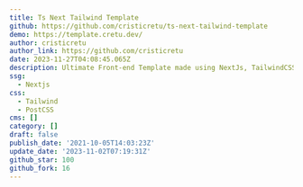 ```yaml
---
title: Ts Next Tailwind Template
github: https://github.com/cristicretu/ts-next-tailwind-template
demo: https://template.cretu.dev/
author: cristicretu
author_link: https://github.com/cristicretu
date: 2023-11-27T04:08:45.065Z
description: Ultimate Front-end Template made using NextJs, TailwindCSS, and Typescript
ssg:
  - Nextjs
css:
  - Tailwind
  - PostCSS
cms: []
category: []
draft: false
publish_date: '2021-10-05T14:03:23Z'
update_date: '2023-11-02T07:19:31Z'
github_star: 100
github_fork: 16
---
```

